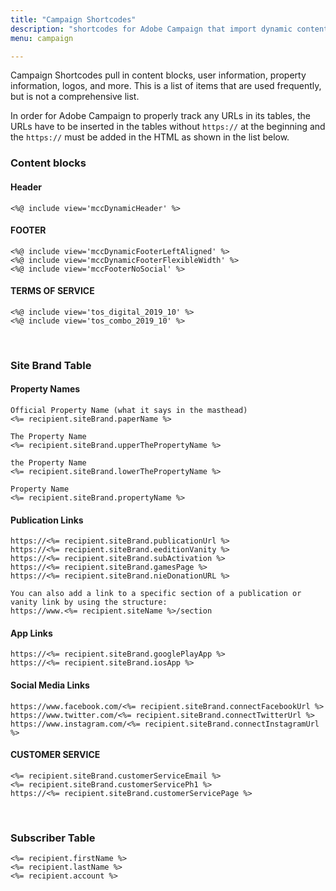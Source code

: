 ```yaml
---
title: "Campaign Shortcodes"
description: "shortcodes for Adobe Campaign that import dynamic content or personalization data"
menu: campaign

---
```

Campaign Shortcodes pull in content blocks, user information, property information, logos, and more. This is a list of items that are used frequently, but is not a comprehensive list.

<div class="note">
In order for Adobe Campaign to properly track any URLs in its tables, the URLs have to be inserted in the tables without <code>https://</code> at the beginning and the <code>https://</code> must be added in the HTML as shown in the list below.
</div>

### Content blocks

#### Header
```
<%@ include view='mccDynamicHeader' %>
```

#### FOOTER
```
<%@ include view='mccDynamicFooterLeftAligned' %>
<%@ include view='mccDynamicFooterFlexibleWidth' %>
<%@ include view='mccFooterNoSocial' %>
```

#### TERMS OF SERVICE
```
<%@ include view='tos_digital_2019_10' %>
<%@ include view='tos_combo_2019_10' %>
```
<br>

### Site Brand Table

#### Property Names
```
Official Property Name (what it says in the masthead)
<%= recipient.siteBrand.paperName %>

The Property Name
<%= recipient.siteBrand.upperThePropertyName %>

the Property Name
<%= recipient.siteBrand.lowerThePropertyName %>

Property Name
<%= recipient.siteBrand.propertyName %>
```

#### Publication Links
```
https://<%= recipient.siteBrand.publicationUrl %>
https://<%= recipient.siteBrand.eeditionVanity %>
https://<%= recipient.siteBrand.subActivation %>
https://<%= recipient.siteBrand.gamesPage %>
https://<%= recipient.siteBrand.nieDonationURL %>

You can also add a link to a specific section of a publication or vanity link by using the structure:
https://www.<%= recipient.siteName %>/section
```

#### App Links
```
https://<%= recipient.siteBrand.googlePlayApp %>
https://<%= recipient.siteBrand.iosApp %>
```

#### Social Media Links
```
https://www.facebook.com/<%= recipient.siteBrand.connectFacebookUrl %>
https://www.twitter.com/<%= recipient.siteBrand.connectTwitterUrl %>
https://www.instagram.com/<%= recipient.siteBrand.connectInstagramUrl %>
```

#### CUSTOMER SERVICE
```
<%= recipient.siteBrand.customerServiceEmail %>
<%= recipient.siteBrand.customerServicePh1 %>
https://<%= recipient.siteBrand.customerServicePage %>
```
<br>

### Subscriber Table
```
<%= recipient.firstName %>
<%= recipient.lastName %>
<%= recipient.account %>
```
